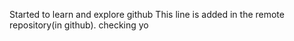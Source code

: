 Started to learn and explore github
This line is added in the remote repository(in github).
checking yo